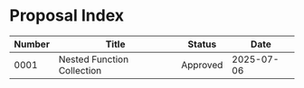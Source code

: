 # Proposal Index

| Number | Title | Status | Date |
|--------|-------|--------|------|
| 0001 | Nested Function Collection | Approved | 2025-07-06 |
